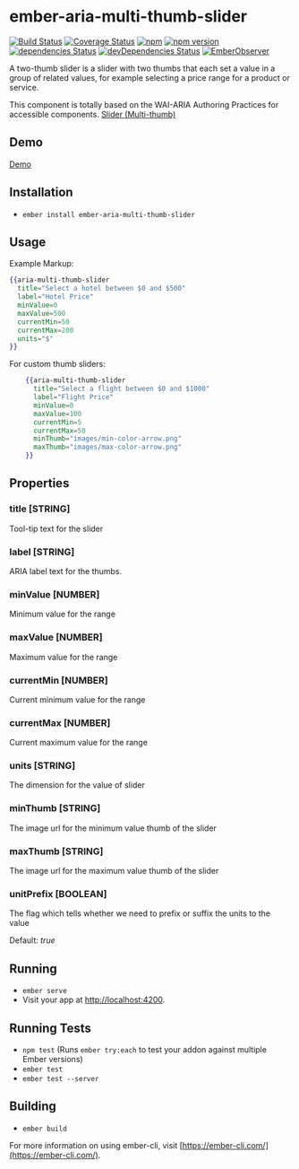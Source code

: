 # ember-aria-multi-thumb-slider

[![Build Status](https://travis-ci.org/rajasegar/ember-aria-multi-thumb-slider.svg?branch=master)](https://travis-ci.org/rajasegar/ember-aria-multi-thumb-slider) 
[![Coverage Status](https://coveralls.io/repos/github/rajasegar/ember-aria-multi-thumb-slider/badge.svg?branch=master)](https://coveralls.io/github/rajasegar/ember-aria-multi-thumb-slider?branch=master)
[![npm](https://img.shields.io/npm/dm/ember-aria-multi-thumb-slider.svg)](https://www.npmjs.com/package/ember-aria-multi-thumb-slider)
[![npm version](http://img.shields.io/npm/v/ember-aria-multi-thumb-slider.svg?style=flat)](https://npmjs.org/package/ember-aria-multi-thumb-slider "View this project on npm")
[![dependencies Status](https://david-dm.org/rajasegar/ember-aria-multi-thumb-slider/status.svg)](https://david-dm.org/rajasegar/ember-aria-multi-thumb-slider)
[![devDependencies Status](https://david-dm.org/rajasegar/ember-aria-multi-thumb-slider/dev-status.svg)](https://david-dm.org/rajasegar/ember-aria-multi-thumb-slider?type=dev)
[![EmberObserver](http://emberobserver.com/badges/ember-aria-multi-thumb-slider.svg?branch=master)](http://emberobserver.com/addons/ember-aria-multi-thumb-slider)


A two-thumb slider is a slider with two thumbs that each set a value in a group of related values, for example selecting a price range for a product or service. 

This component is totally based on the WAI-ARIA Authoring Practices for accessible components.
[Slider (Multi-thumb)](https://w3c.github.io/aria-practices/#slidertwothumb)

## Demo

[Demo](http://rajasegar.github.io/ember-aria-multi-thumb-slider/)


## Installation

* `ember install ember-aria-multi-thumb-slider`

## Usage
Example Markup:

```hbs
{{aria-multi-thumb-slider
  title="Select a hotel between $0 and $500"
  label="Hotel Price"
  minValue=0
  maxValue=500
  currentMin=50
  currentMax=200
  units="$"
}}
```

For custom thumb sliders:

```hbs
    {{aria-multi-thumb-slider
      title="Select a flight between $0 and $1000"
      label="Flight Price"
      minValue=0
      maxValue=100
      currentMin=5
      currentMax=50
      minThumb="images/min-color-arrow.png"
      maxThumb="images/max-color-arrow.png"
    }}
```


## Properties

### title [STRING]
Tool-tip text for the slider

### label [STRING]
ARIA label text for the thumbs.

### minValue [NUMBER]
Minimum value for the range

### maxValue [NUMBER]
Maximum value for the range

### currentMin [NUMBER]
Current minimum value for the range

### currentMax [NUMBER]
Current maximum value for the range

### units [STRING]
The dimension for the value of slider

### minThumb [STRING]
The image url for the minimum value thumb of the slider

### maxThumb [STRING]
The image url for the maximum value thumb of the slider

### unitPrefix [BOOLEAN]
The flag which tells whether we need to prefix or suffix the units to the value 

Default: *true*


## Running

* `ember serve`
* Visit your app at [http://localhost:4200](http://localhost:4200).

## Running Tests

* `npm test` (Runs `ember try:each` to test your addon against multiple Ember versions)
* `ember test`
* `ember test --server`

## Building

* `ember build`

For more information on using ember-cli, visit [https://ember-cli.com/](https://ember-cli.com/).
